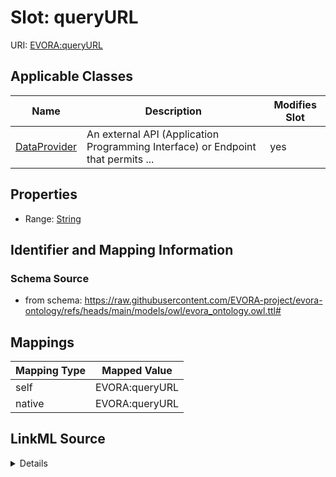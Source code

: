 

# Slot: queryURL



URI: [EVORA:queryURL](https://raw.githubusercontent.com/EVORA-project/evora-ontology/refs/heads/main/models/owl/evora_ontology.owl.ttl#queryURL)



<!-- no inheritance hierarchy -->





## Applicable Classes

| Name | Description | Modifies Slot |
| --- | --- | --- |
| [DataProvider](DataProvider.md) | An external API (Application Programming Interface) or Endpoint that permits ... |  yes  |







## Properties

* Range: [String](String.md)





## Identifier and Mapping Information







### Schema Source


* from schema: https://raw.githubusercontent.com/EVORA-project/evora-ontology/refs/heads/main/models/owl/evora_ontology.owl.ttl#




## Mappings

| Mapping Type | Mapped Value |
| ---  | ---  |
| self | EVORA:queryURL |
| native | EVORA:queryURL |




## LinkML Source

<details>
```yaml
name: queryURL
from_schema: https://raw.githubusercontent.com/EVORA-project/evora-ontology/refs/heads/main/models/owl/evora_ontology.owl.ttl#
rank: 1000
alias: queryURL
domain_of:
- DataProvider
range: string

```
</details>